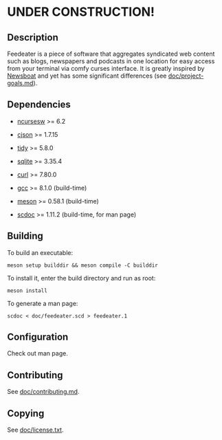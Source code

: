 # UNDER CONSTRUCTION!

## Description

Feedeater is a piece of software that aggregates syndicated web content such as blogs, newspapers and podcasts in one location for easy access from your terminal via comfy curses interface. It is greatly inspired by [Newsboat](https://www.newsboat.org) and yet has some significant differences (see [doc/project-goals.md](https://codeberg.org/grisha/feedeater/src/branch/main/doc/project-goals.md)).

## Dependencies

* [ncursesw](https://invisible-island.net/ncurses) >= 6.2

* [cjson](https://github.com/DaveGamble/cJSON) >= 1.7.15

* [tidy](http://www.html-tidy.org) >= 5.8.0

* [sqlite](https://www.sqlite.org) >= 3.35.4

* [curl](https://curl.se) >= 7.80.0

* [gcc](https://gcc.gnu.org) >= 8.1.0 (build-time)

* [meson](https://github.com/mesonbuild/meson) >= 0.58.1 (build-time)

* [scdoc](https://git.sr.ht/~sircmpwn/scdoc) >= 1.11.2 (build-time, for man page)

## Building

To build an executable:

```
meson setup builddir && meson compile -C builddir
```

To install it, enter the build directory and run as root:

```
meson install
```

To generate a man page:

```
scdoc < doc/feedeater.scd > feedeater.1
```

## Configuration

Check out man page.

## Contributing

See [doc/contributing.md](https://codeberg.org/grisha/feedeater/src/branch/main/doc/contributing.md).

## Copying

See [doc/license.txt](https://codeberg.org/grisha/feedeater/src/branch/main/doc/license.txt).
